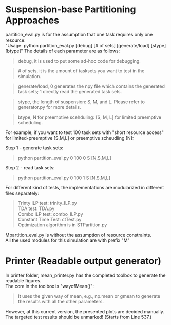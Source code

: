 # Suspension-base Partitioning Approaches

partition_eval.py is for the assumption that one task requires only one resource:  
"Usage: python partition_eval.py [debug] [# of sets] [generate/load] [stype] [btype]"
The details of each parameter are as follows:
> debug, it is used to put some ad-hoc code for debugging.

> \# of sets, it is the amount of tasksets you want to test in the simulation.

> generate/load, 0 generates the npy file which contains the generated task sets; 1 directly read the generated task sets.

> stype, the length of suspension: S, M, and L. Please refer to generator.py for more details.

> btype, N for preemptive scehduling: [S, M, L] for limited preemptive scheduling. 

For example, if you want to test 100 task sets with "short resource access" for limited-preemptive [S,M,L] or preemptive scheudling [N]:

Step 1 - generate task sets:
> python partition_eval.py 0 100 0 S [N,S,M,L] 

Step 2 - read task sets:
> python partition_eval.py 0 100 1 S [N,S,M,L]

For different kind of tests, the implementations are modularized in different files separately:  
>Trinty ILP test: trinity_ILP.py  
>TDA test: TDA.py  
>Combo ILP test: combo_ILP.py  
>Constant Time Test: ctTest.py  
>Optimization algorithm is in STPartition.py

Mpartition_eval.py is without the assumption of resource constraints.  
All the used modules for this simulation are with prefix "M"

# Printer (Readable output generator)
In printer folder, mean_printer.py has the completed toolbox to generate the readable figures.  
The core in the toolbox is "wayofMean()": 
> It uses the given way of mean, e.g., np.mean or gmean to generate the results with all the other parameters.

However, at this current version, the presented plots are decided manually.  
The targeted test results should be unmarked! (Starts from Line 537.)
